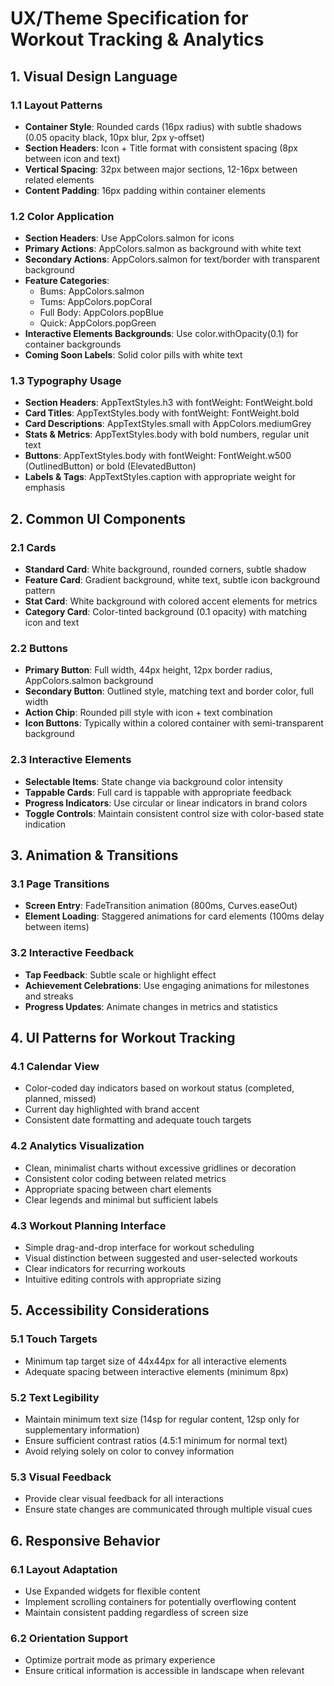 # UX/Theme Specification for Workout Tracking & Analytics

## 1. Visual Design Language

### 1.1 Layout Patterns
- **Container Style**: Rounded cards (16px radius) with subtle shadows (0.05 opacity black, 10px blur, 2px y-offset)
- **Section Headers**: Icon + Title format with consistent spacing (8px between icon and text)
- **Vertical Spacing**: 32px between major sections, 12-16px between related elements
- **Content Padding**: 16px padding within container elements

### 1.2 Color Application
- **Section Headers**: Use AppColors.salmon for icons
- **Primary Actions**: AppColors.salmon as background with white text
- **Secondary Actions**: AppColors.salmon for text/border with transparent background
- **Feature Categories**: 
  - Bums: AppColors.salmon
  - Tums: AppColors.popCoral
  - Full Body: AppColors.popBlue
  - Quick: AppColors.popGreen
- **Interactive Elements Backgrounds**: Use color.withOpacity(0.1) for container backgrounds
- **Coming Soon Labels**: Solid color pills with white text

### 1.3 Typography Usage
- **Section Headers**: AppTextStyles.h3 with fontWeight: FontWeight.bold
- **Card Titles**: AppTextStyles.body with fontWeight: FontWeight.bold
- **Card Descriptions**: AppTextStyles.small with AppColors.mediumGrey
- **Stats & Metrics**: AppTextStyles.body with bold numbers, regular unit text
- **Buttons**: AppTextStyles.body with fontWeight: FontWeight.w500 (OutlinedButton) or bold (ElevatedButton)
- **Labels & Tags**: AppTextStyles.caption with appropriate weight for emphasis

## 2. Common UI Components

### 2.1 Cards
- **Standard Card**: White background, rounded corners, subtle shadow
- **Feature Card**: Gradient background, white text, subtle icon background pattern
- **Stat Card**: White background with colored accent elements for metrics
- **Category Card**: Color-tinted background (0.1 opacity) with matching icon and text

### 2.2 Buttons
- **Primary Button**: Full width, 44px height, 12px border radius, AppColors.salmon background
- **Secondary Button**: Outlined style, matching text and border color, full width
- **Action Chip**: Rounded pill style with icon + text combination
- **Icon Buttons**: Typically within a colored container with semi-transparent background

### 2.3 Interactive Elements
- **Selectable Items**: State change via background color intensity
- **Tappable Cards**: Full card is tappable with appropriate feedback
- **Progress Indicators**: Use circular or linear indicators in brand colors
- **Toggle Controls**: Maintain consistent control size with color-based state indication

## 3. Animation & Transitions

### 3.1 Page Transitions
- **Screen Entry**: FadeTransition animation (800ms, Curves.easeOut)
- **Element Loading**: Staggered animations for card elements (100ms delay between items)

### 3.2 Interactive Feedback
- **Tap Feedback**: Subtle scale or highlight effect
- **Achievement Celebrations**: Use engaging animations for milestones and streaks
- **Progress Updates**: Animate changes in metrics and statistics

## 4. UI Patterns for Workout Tracking

### 4.1 Calendar View
- Color-coded day indicators based on workout status (completed, planned, missed)
- Current day highlighted with brand accent
- Consistent date formatting and adequate touch targets

### 4.2 Analytics Visualization
- Clean, minimalist charts without excessive gridlines or decoration
- Consistent color coding between related metrics
- Appropriate spacing between chart elements
- Clear legends and minimal but sufficient labels

### 4.3 Workout Planning Interface
- Simple drag-and-drop interface for workout scheduling
- Visual distinction between suggested and user-selected workouts
- Clear indicators for recurring workouts
- Intuitive editing controls with appropriate sizing

## 5. Accessibility Considerations

### 5.1 Touch Targets
- Minimum tap target size of 44x44px for all interactive elements
- Adequate spacing between interactive elements (minimum 8px)

### 5.2 Text Legibility
- Maintain minimum text size (14sp for regular content, 12sp only for supplementary information)
- Ensure sufficient contrast ratios (4.5:1 minimum for normal text)
- Avoid relying solely on color to convey information

### 5.3 Visual Feedback
- Provide clear visual feedback for all interactions
- Ensure state changes are communicated through multiple visual cues

## 6. Responsive Behavior

### 6.1 Layout Adaptation
- Use Expanded widgets for flexible content
- Implement scrolling containers for potentially overflowing content
- Maintain consistent padding regardless of screen size

### 6.2 Orientation Support
- Optimize portrait mode as primary experience
- Ensure critical information is accessible in landscape when relevant